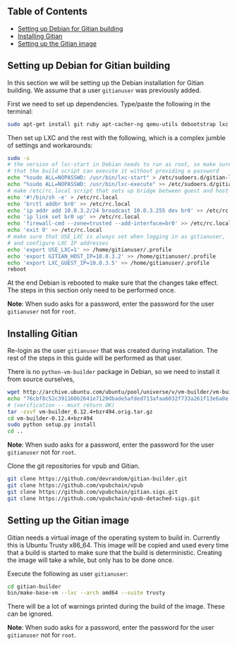 Table of Contents
------------------

- [Setting up Debian for Gitian building](#setting-up-debian-for-gitian-building)
- [Installing Gitian](#installing-gitian)
- [Setting up the Gitian image](#setting-up-the-gitian-image)


Setting up Debian for Gitian building
--------------------------------------

In this section we will be setting up the Debian installation for Gitian building.
We assume that a user `gitianuser` was previously added.

First we need to set up dependencies. Type/paste the following in the terminal:

```bash
sudo apt-get install git ruby apt-cacher-ng qemu-utils debootstrap lxc python-cheetah parted kpartx bridge-utils make ubuntu-archive-keyring curl firewalld
```

Then set up LXC and the rest with the following, which is a complex jumble of settings and workarounds:

```bash
sudo -s
# the version of lxc-start in Debian needs to run as root, so make sure
# that the build script can execute it without providing a password
echo "%sudo ALL=NOPASSWD: /usr/bin/lxc-start" > /etc/sudoers.d/gitian-lxc
echo "%sudo ALL=NOPASSWD: /usr/bin/lxc-execute" >> /etc/sudoers.d/gitian-lxc
# make /etc/rc.local script that sets up bridge between guest and host
echo '#!/bin/sh -e' > /etc/rc.local
echo 'brctl addbr br0' >> /etc/rc.local
echo 'ip addr add 10.0.3.2/24 broadcast 10.0.3.255 dev br0' >> /etc/rc.local
echo 'ip link set br0 up' >> /etc/rc.local
echo 'firewall-cmd --zone=trusted --add-interface=br0' >> /etc/rc.local
echo 'exit 0' >> /etc/rc.local
# make sure that USE_LXC is always set when logging in as gitianuser,
# and configure LXC IP addresses
echo 'export USE_LXC=1' >> /home/gitianuser/.profile
echo 'export GITIAN_HOST_IP=10.0.3.2' >> /home/gitianuser/.profile
echo 'export LXC_GUEST_IP=10.0.3.5' >> /home/gitianuser/.profile
reboot
```

At the end Debian is rebooted to make sure that the changes take effect. The steps in this
section only need to be performed once.

**Note**: When sudo asks for a password, enter the password for the user `gitianuser` not for `root`.

Installing Gitian
------------------

Re-login as the user `gitianuser` that was created during installation.
The rest of the steps in this guide will be performed as that user.

There is no `python-vm-builder` package in Debian, so we need to install it from source ourselves,

```bash
wget http://archive.ubuntu.com/ubuntu/pool/universe/v/vm-builder/vm-builder_0.12.4+bzr494.orig.tar.gz
echo "76cbf8c52c391160b2641e7120dbade5afded713afaa6032f733a261f13e6a8e  vm-builder_0.12.4+bzr494.orig.tar.gz" | sha256sum -c
# (verification -- must return OK)
tar -zxvf vm-builder_0.12.4+bzr494.orig.tar.gz
cd vm-builder-0.12.4+bzr494
sudo python setup.py install
cd ..
```

**Note**: When sudo asks for a password, enter the password for the user `gitianuser` not for `root`.

Clone the git repositories for vpub and Gitian.

```bash
git clone https://github.com/devrandom/gitian-builder.git
git clone https://github.com/vpubchain/vpub
git clone https://github.com/vpubchain/gitian.sigs.git
git clone https://github.com/vpubchain/vpub-detached-sigs.git
```

Setting up the Gitian image
-------------------------

Gitian needs a virtual image of the operating system to build in.
Currently this is Ubuntu Trusty x86_64.
This image will be copied and used every time that a build is started to
make sure that the build is deterministic.
Creating the image will take a while, but only has to be done once.

Execute the following as user `gitianuser`:

```bash
cd gitian-builder
bin/make-base-vm --lxc --arch amd64 --suite trusty
```

There will be a lot of warnings printed during the build of the image. These can be ignored.

**Note**: When sudo asks for a password, enter the password for the user `gitianuser` not for `root`.
